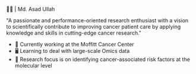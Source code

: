 :man_scientist: | Md. Asad Ullah

"A passionate and performance-oriented research enthusiast with a vision to scientifically contribute to improving cancer patient care by applying knowledge and skills in cutting-edge cancer research." 

- :briefcase: Currently working at the Moffitt Cancer Center
- :desktop_computer: Learning to deal with large-scale Omics data
- :microscope: Research focus is on identifying cancer-associated risk factors at the molecular level





